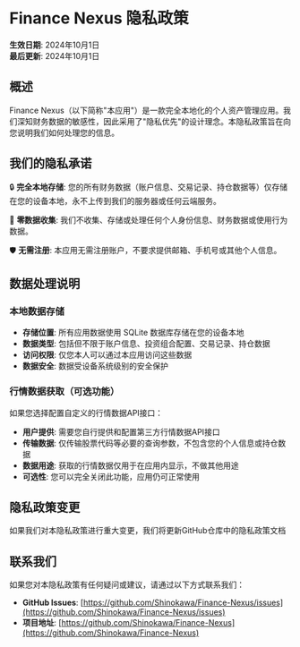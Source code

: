 # Finance Nexus 隐私政策

**生效日期**: 2024年10月1日  
**最后更新**: 2024年10月1日

## 概述

Finance Nexus（以下简称"本应用"）是一款完全本地化的个人资产管理应用。我们深知财务数据的敏感性，因此采用了"隐私优先"的设计理念。本隐私政策旨在向您说明我们如何处理您的信息。

## 我们的隐私承诺

🔒 **完全本地存储**: 您的所有财务数据（账户信息、交易记录、持仓数据等）仅存储在您的设备本地，永不上传到我们的服务器或任何云端服务。

🚫 **零数据收集**: 我们不收集、存储或处理任何个人身份信息、财务数据或使用行为数据。

🛡️ **无需注册**: 本应用无需注册账户，不要求提供邮箱、手机号或其他个人信息。

## 数据处理说明

### 本地数据存储

- **存储位置**: 所有应用数据使用 SQLite 数据库存储在您的设备本地
- **数据类型**: 包括但不限于账户信息、投资组合配置、交易记录、持仓数据
- **访问权限**: 仅您本人可以通过本应用访问这些数据
- **数据安全**: 数据受设备系统级别的安全保护

### 行情数据获取（可选功能）

如果您选择配置自定义的行情数据API接口：

- **用户提供**: 需要您自行提供和配置第三方行情数据API接口
- **传输数据**: 仅传输股票代码等必要的查询参数，不包含您的个人信息或持仓数据
- **数据用途**: 获取的行情数据仅用于在应用内显示，不做其他用途
- **可选性**: 您可以完全关闭此功能，应用仍可正常使用

## 隐私政策变更

如果我们对本隐私政策进行重大变更，我们将更新GitHub仓库中的隐私政策文档

## 联系我们

如果您对本隐私政策有任何疑问或建议，请通过以下方式联系我们：

- **GitHub Issues**: [https://github.com/Shinokawa/Finance-Nexus/issues](https://github.com/Shinokawa/Finance-Nexus/issues)
- **项目地址**: [https://github.com/Shinokawa/Finance-Nexus](https://github.com/Shinokawa/Finance-Nexus)